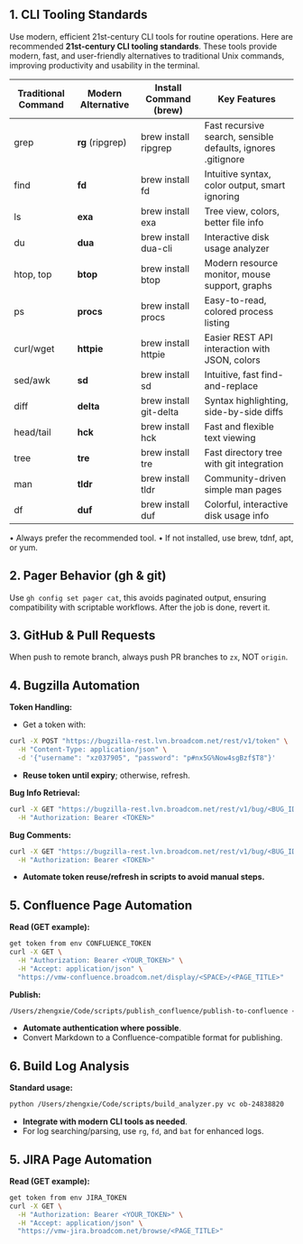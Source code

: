 ## 1. CLI Tooling Standards
Use modern, efficient 21st-century CLI tools for routine operations.
Here are recommended **21st-century CLI tooling standards**. 
These tools provide modern, fast, and user-friendly alternatives to traditional Unix commands,
improving productivity and usability in the terminal.

| Traditional Command | Modern Alternative | Install Command (brew) | Key Features                                                 |
|---------------------|--------------------|------------------------|--------------------------------------------------------------|
| grep                | **rg** (ripgrep)   | brew install ripgrep   | Fast recursive search, sensible defaults, ignores .gitignore |
| find                | **fd**             | brew install fd        | Intuitive syntax, color output, smart ignoring               |
| ls                  | **exa**            | brew install exa       | Tree view, colors, better file info                          |
| du                  | **dua**            | brew install dua-cli   | Interactive disk usage analyzer                              |
| htop, top           | **btop**           | brew install btop      | Modern resource monitor, mouse support, graphs               |
| ps                  | **procs**          | brew install procs     | Easy-to-read, colored process listing                        |
| curl/wget           | **httpie**         | brew install httpie    | Easier REST API interaction with JSON, colors                |
| sed/awk             | **sd**             | brew install sd        | Intuitive, fast find-and-replace                             |
| diff                | **delta**          | brew install git-delta | Syntax highlighting, side-by-side diffs                      |
| head/tail           | **hck**            | brew install hck       | Fast and flexible text viewing                               |
| tree                | **tre**            | brew install tre       | Fast directory tree with git integration                     |
| man                 | **tldr**           | brew install tldr      | Community-driven simple man pages                            |
| df                  | **duf**            | brew install duf       | Colorful, interactive disk usage info                        |
•	Always prefer the recommended tool.
•	If not installed, use brew, tdnf, apt, or yum.


## 2. Pager Behavior (gh & git) 
Use `gh config set pager cat`,  this avoids paginated output, ensuring compatibility with scriptable workflows. After the job is done, revert it.

## 3. GitHub & Pull Requests
When push to remote branch, always push PR branches to `zx`, NOT `origin`.

## 4. Bugzilla Automation

**Token Handling:**

- Get a token with:

```sh
curl -X POST "https://bugzilla-rest.lvn.broadcom.net/rest/v1/token" \
  -H "Content-Type: application/json" \
  -d '{"username": "xz037905", "password": "p#nx5G%Now4sgBzf$T8"}'
```
- **Reuse token until expiry**; otherwise, refresh.

**Bug Info Retrieval:**

```sh
curl -X GET "https://bugzilla-rest.lvn.broadcom.net/rest/v1/bug/<BUG_ID>" \
  -H "Authorization: Bearer <TOKEN>"
```

**Bug Comments:**

```sh
curl -X GET "https://bugzilla-rest.lvn.broadcom.net/rest/v1/bug/<BUG_ID>/getcomment" \
  -H "Authorization: Bearer <TOKEN>"
```
- **Automate token reuse/refresh in scripts to avoid manual steps.**

##  5. Confluence Page Automation

**Read (GET example):**

```sh
get token from env CONFLUENCE_TOKEN
curl -X GET \
  -H "Authorization: Bearer <YOUR_TOKEN>" \
  -H "Accept: application/json" \
  "https://vmw-confluence.broadcom.net/display/<SPACE>/<PAGE_TITLE>"
```

**Publish:**

```sh
/Users/zhengxie/Code/scripts/publish_confluence/publish-to-confluence <args>
```
- **Automate authentication where possible**.
- Convert Markdown to a Confluence-compatible format for publishing.

## 6. Build Log Analysis

**Standard usage:**

```sh
python /Users/zhengxie/Code/scripts/build_analyzer.py vc ob-24838820
```
- **Integrate with modern CLI tools as needed**.
- For log searching/parsing, use `rg`, `fd`, and `bat` for enhanced logs.

##  5. JIRA Page Automation

**Read (GET example):**

```sh
get token from env JIRA_TOKEN
curl -X GET \
  -H "Authorization: Bearer <YOUR_TOKEN>" \
  -H "Accept: application/json" \
  "https://vmw-jira.broadcom.net/browse/<PAGE_TITLE>"
```

